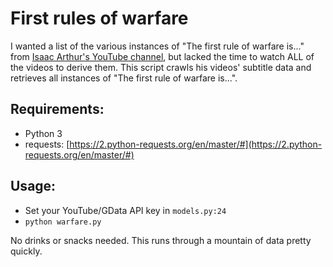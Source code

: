 # First rules of warfare

I wanted a list of the various instances of "The first rule of warfare is..." from [Isaac Arthur's YouTube channel](https://www.youtube.com/channel/UCZFipeZtQM5CKUjx6grh54g), but lacked the time to watch ALL of the videos to derive them.  This script crawls his videos' subtitle data and retrieves all instances of "The first rule of warfare is...".

## Requirements:

* Python 3
* requests:  [https://2.python-requests.org/en/master/#](https://2.python-requests.org/en/master/#)

## Usage:

* Set your YouTube/GData API key in `models.py:24`
* `python warfare.py`

No drinks or snacks needed.  This runs through a mountain of data pretty quickly.
